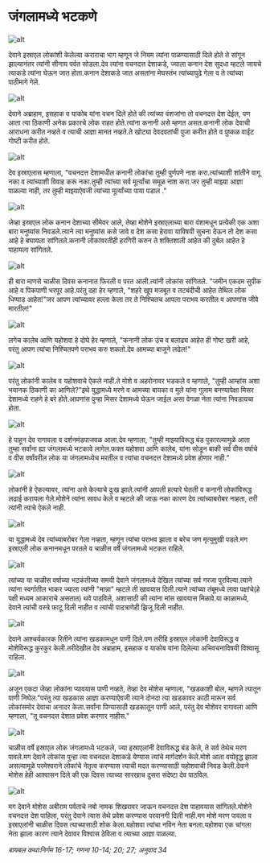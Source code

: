 # जंगलामध्ये भटकणे

![alt](https://cdn.door43.org/obs/jpg/360px/obs-en-14-01.jpg)

देवाने इस्राएल लोकांशी केलेल्या कराराचा भाग म्हणून जे नियम त्यांना पाळण्यासाठी दिले होते ते सांगून झाल्यानंतर त्यांनी सीनाय पर्वत सोडला.देव त्यांना वचनदत्त देशाकडे, ज्याला कनान देश सुदधा म्हटले जायचे त्याकडे  त्यांना घेऊन जात होता.कनान देशाकडे जात असतांना मेघस्तंभ त्यांच्यापुढे गेला व ते त्यांच्या पाठीमागे गेले.

![alt](https://cdn.door43.org/obs/jpg/360px/obs-en-14-02.jpg)

देवाने अब्राहाम, इसहाक व याकोब यांना वचन दिले होते की त्यांच्या वंशजांना तो वचनदत्त देश देईल, पण आता त्या ठिकाणी अनेक प्रकारचे लोक राहत होते.त्यांना कनानी असे म्हणत असत.कनानी लोक देवाची आराधना करीत नव्हते व त्याची आज्ञा मानत नव्हते.ते खोट्या देवदवतांची पुजा करीत होते व पुष्कळ वाईट गोष्टी करीत होते.

![alt](https://cdn.door43.org/obs/jpg/360px/obs-en-14-03.jpg)

देव इस्राएलास म्हणाला, "वचनदत्त देशामधील कनानी लोकांचा तुम्ही पुर्णपणे नाश करा.त्यांच्याशी शांतीने वागू नका व त्यांच्याशी विवाह करू नका.तुम्ही त्यांच्या सर्व मूर्त्यांचा समूळ नाश करा.जर तुम्ही माझ्या आज्ञा पाळल्या नाही, तर तुम्ही माझ्याऐवजी त्यांच्या मूर्त्यांच्या पाया पडाल ."

![alt](https://cdn.door43.org/obs/jpg/360px/obs-en-14-04.jpg)

जेव्हा इस्राएल लोक कनान देशाच्या सीमेवर आले, तेव्हा मोशेने इस्राएलाच्या बारा वंशामधून प्रत्येकी एक अशा बारा मनुष्यांस निवडले.त्याने त्या मनुष्यांस कसे जावे व देश कसा हेरावा याविषयी सुचना देऊन तो देश कसा आहे हे बघायला सांगितले.कनानी लोकांवरतीही हरगिरी करुन ते शक्तिशाली आहेत की दुर्बल आहेत हे पाहायला सांगितले.

![alt](https://cdn.door43.org/obs/jpg/360px/obs-en-14-05.jpg)

ही बारा माणसे चाळीस दिवस कनानात फिरली व परत आली.त्यांनी लोकांस सांगितले. "जमीन एकदम सुपीक आहे व पिकपाणी भरपूर आहे.परंतु दहा हेर म्हणाले, "शहरे खूप मजबूत व तटबंदीची आहेत तेथिल लोक  धिप्पाड आहेत!"जर आपण त्यांच्यावर हल्ला केला तर ते निश्चितच आपला पराभव करतील व आपणांस जीवे मारतील!"

![alt](https://cdn.door43.org/obs/jpg/360px/obs-en-14-06.jpg)

लगेच कालेब आणि यहोशवा हे दोघे हेर म्हणाले, "कनानी लोक उंच व बलाढ्य आहेत ही गोष्ट खरी आहे, परंतु आपण त्यांचा निश्चितपणे पराभव करु शकतो.देव आमच्या बाजूने लढेल!"

![alt](https://cdn.door43.org/obs/jpg/360px/obs-en-14-07.jpg)

परंतु लोकांनी कालेब व यहोशवाचे ऐकले नाही.ते मोशे व अहरोनावर भडकले व म्हणाले, "तुम्ही आम्हांस अशा भयानक ठिकाणी का आणिले?"इथे युद्धामध्ये मरणे व आमच्या बायका व मुले यांना गुलाम बनण्यापेक्षा मिसर देशामध्ये राहणे हे बरे होते.आपणांस पुन्हा मिसर देशामध्ये घेऊन जाईल असा वेगळा नेता त्यांना निवडायचा होता.

![alt](https://cdn.door43.org/obs/jpg/360px/obs-en-14-08.jpg)

हे पाहून देव रागावला व दर्शनमंडपाजवळ आला.देव म्हणाला, "तुम्ही माझ्याविरूद्ध बंड पुकारल्यामुळे आता तुम्हा सर्वांना ह्या जंगलामध्ये भटकावे लागेल.फक्त यहोशवा आणि कालेब, यांना सोडून बाकी सर्व वीस वर्षाचे व वीस वर्षांवरील लोक या जंगलामध्येच मरतील व त्यांचा वचनदत्त देशामध्ये प्रवेश होणार नाही.”

![alt](https://cdn.door43.org/obs/jpg/360px/obs-en-14-09.jpg)

लोकांनी हे ऐकल्यावर, त्यांना असे केल्याचे दुःख झाले.त्यांनी आपली हत्यारे घेतली व  कनानी लोकांविरूद्ध लढाई करायला गेले.मोशेने त्यांना सावध केले व म्हटले की जाऊ नका कारण देव त्यांच्याबरोबर नव्हता, तरी त्यांनी त्याचे ऐकले नाही.

![alt](https://cdn.door43.org/obs/jpg/360px/obs-en-14-10.jpg)

या युद्धामध्ये देव त्यांच्याबरोबर गेला नव्हता, म्हणून त्यांचा पराभव झाला व बरेच जण मृत्युमुखी पडले.मग इस्राएली लोक कनानमधून परतले व चाळीस वर्षे जंगलामध्ये भटकत राहिले.

![alt](https://cdn.door43.org/obs/jpg/360px/obs-en-14-11.jpg)

त्यांच्या या चाळीस वर्षाच्या भटकंतीच्या समयी देवाने जंगलामध्ये देखिल त्यांच्या सर्व गरजा पुरविल्या.त्याने त्यांना स्वर्गातील भाकर ज्याला त्यांनी "मान्ना" म्हटले ती खावयास दिली.त्याने त्यांच्या तंबूमध्ये लावा पक्षांचे(हे पक्षी मध्यम आकाराचे असतात) थवे पाठविले, अशासाठी की त्यांना मांस खावयास मिळावे.या काळामध्ये, देवाने त्यांची वस्त्रे फाटू दिली नाहीत व त्यांची पादत्राणेही झिजू दिली नाहीत.

![alt](https://cdn.door43.org/obs/jpg/360px/obs-en-14-12.jpg)

देवाने आश्चर्यकारक रितीने त्यांना खडकामधून पाणी  दिले.पण तरीहि इस्राएल लोकांनी देवाविरूद्ध व मोशेविरूद्ध कुरकुर केली.तरीदेखील देव अब्राहाम, इसहाक व याकोब यांना दिलेल्या अभिवचनाविषयी  विश्वासू राहिला.

![alt](https://cdn.door43.org/obs/jpg/360px/obs-en-14-13.jpg)

अजून एकदा जेव्हा लोकांना प्यावयास पाणी नव्हते, तेव्हा देव मोशेस म्हणाला, "खडकाशी बोल, म्हणजे त्यातून पाणी निघेल."परंतु त्या खडकास आज्ञा करण्याऐवजी त्याने दोनदा त्या खडकावर काठी  मारून सर्व लोकांसमोर देवाचा अनादर केला.सर्वांना पिण्यासाठी खडकातून पाणी आले, परंतु देव मोशेवर रागावला आणि म्हणाला, "तू वचनदत्त देशात प्रवेश करणार नाहीस."

![alt](https://cdn.door43.org/obs/jpg/360px/obs-en-14-14.jpg)

चाळीस वर्षे इस्राएल लोक जंगलामध्ये भटकले, ज्या इस्राएलांनी देवाविरूद्ध बंड केले, ते सर्व तेथेच मरण पावले.मग देवाने लोकांस पुन्हा त्या वचनदत्त देशाकडे येण्यास त्यांचे मार्गदर्शन केले.मोशे आता वयोवृद्ध झाला असल्यामूळे परमेश्वराने लोकांचे नेतृत्व करण्यास त्याची मदत करण्यासाठी यहोशवाची निवड केली.देवाने मोशेस हेही आश्वासन दिले की एक दिवस त्याच्या सारखाच दुसरा संदेष्टा देव पाठविल.

![alt](https://cdn.door43.org/obs/jpg/360px/obs-en-14-15.jpg)

मग देवाने मोशेस अबीराम पर्वताचे नबो नामक शिखरावर जाऊन वचनदत्त देश पाहावयास सांगितले.मोशेने वचनदत्त देश पाहिला, परंतु देवाने त्यास तेथे प्रवेश करण्यास परवानगी दिली नाही.मग मोशे मरण पावला व इस्राएलांनी चाळीस दिवस त्याच्यासाठी शोक केला.यहोशवा त्यांचा नविन नेता बनला.यहोशवा एक चांगला नेता झाला कारण त्याने देवावर विश्वास ठेविला व त्याच्या आज्ञा पाळल्या.

_बायबल कथाःनिर्गम 16-17; गणना 10-14; 20; 27; अनुवाद 34_